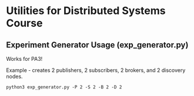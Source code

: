 # Utilities for Distributed Systems Course

## Experiment Generator Usage (exp_generator.py)

Works for PA3!

Example - creates 2 publishers, 2 subscribers, 2 brokers, and 2 discovery nodes.
```
python3 exp_generator.py -P 2 -S 2 -B 2 -D 2
```